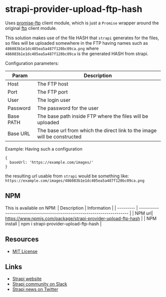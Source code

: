 # strapi-provider-upload-ftp-hash

Uses [promise-ftp]() client module, which is just a `Promise` wrapper around the original [ftp](https://www.npmjs.com/package/ftp) client module.

This solution makes use of the file HASH that `strapi` generates for the files, so files will be uploaded somewhere in the FTP having names such as
`486083b1e1dc405ea5a487f120bc09ca.png` where `486083b1e1dc405ea5a487f120bc09ca` is the generated HASH from strapi.

Configuration parameters:

| Param     | Description                                                              |
| --------- | ------------------------------------------------------------------------ |
| Host      | The FTP host                                                             |
| Port      | The FTP port                                                             |
| User      | The login user                                                           |
| Password  | The password for the user                                                |
| Base PATH | The base path inside FTP where the files will be uploaded                |
| Base URL  | The base url from which the direct link to the image will be constructed |

Example:
Having such a configuration

```
{
  baseUrl: 'https://example.com/images/'
}
```

the resulting url usable from `strapi` would be something like:
`https://example.com/images/486083b1e1dc405ea5a487f120bc09ca.png`

## NPM

This is available on NPM:
| Description | Information |
| --------- | ------------------------------------------------------------------------ |
| NPM url| https://www.npmjs.com/package/strapi-provider-upload-ftp-hash |
| NPM install | npm i strapi-provider-upload-ftp-hash |

## Resources

- [MIT License](LICENSE.md)

## Links

- [Strapi website](http://strapi.io/)
- [Strapi community on Slack](http://slack.strapi.io)
- [Strapi news on Twitter](https://twitter.com/strapijs)

